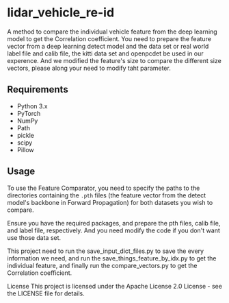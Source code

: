 # lidar_vehicle_re-id
A method to compare the individual vehicle feature from the deep learning model to get the Correlation coefficient. You need to prepare the feature vector from a deep learning detect model and the data set or real world label file and calib file, the kitti data set and openpcdet be used in our experence. And we modified the feature's size to compare the different size vectors, please along your need to modify taht parameter.


## Requirements
- Python 3.x
- PyTorch
- NumPy
- Path
- pickle
- scipy
- Pillow


## Usage
To use the Feature Comparator, you need to specify the paths to the directories containing the `.pth` files (the feature vector from the detect model's backbone in Forward Propagation) for both datasets you wish to compare.

Ensure you have the required packages, and prepare the pth files, calib file, and label file, respectively. And you need modify the code if you don't want use those data set.

This project need to run the save_input_dict_files.py to save the every information we need, and run the save_things_feature_by_idx.py to get the individual feature, and finally run the compare_vectors.py to get the Correlation coefficient.

License
This project is licensed under the Apache License 2.0 License - see the LICENSE file for details.
